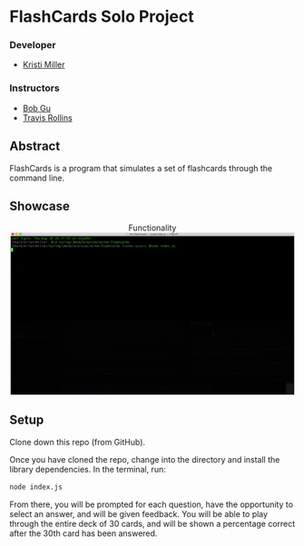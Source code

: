 # FlashCards Solo Project

### Developer
- [Kristi Miller](https://github.com/Kristiannmiller)

### Instructors
- [Bob Gu](https://github.com/BobGu)
- [Travis Rollins](https://github.com/Kalikoze)


## Abstract

FlashCards is a program that simulates a set of flashcards through the command line.

## Showcase

<p align="center">Functionality</br>
  <img width="500" src="assets/TerminalWalkthrough.gif" alt="Gif of application being run through the terminal">

## Setup

Clone down this repo (from GitHub).

Once you have cloned the repo, change into the directory and install the library dependencies. In the terminal, run:

```bash
node index.js
```

From there, you will be prompted for each question, have the opportunity to select an answer, and will be given feedback. You will be able to play through the entire deck of 30 cards, and will be shown a percentage correct after the 30th card has been answered.
